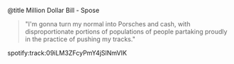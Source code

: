 @title Million Dollar Bill - Spose

> "I'm gonna turn my normal into Porsches and cash, with disproportionate portions of populations of people partaking proudly in the practice of pushing my tracks."

spotify:track:09iLM3ZFcyPmY4jSlNmVIK
